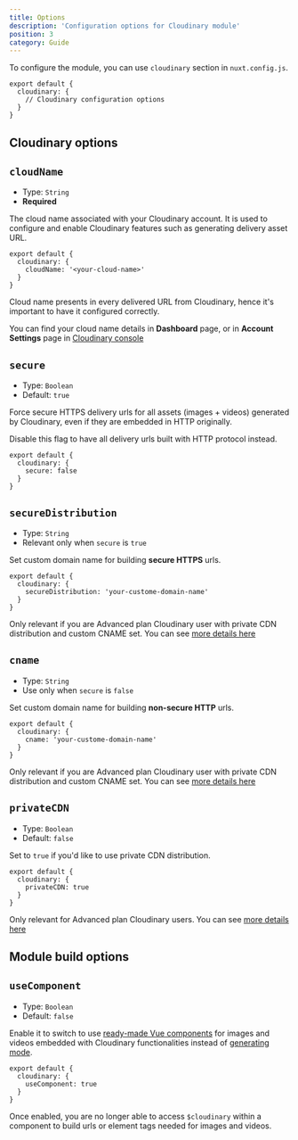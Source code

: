 ```yaml
---
title: Options
description: 'Configuration options for Cloudinary module'
position: 3
category: Guide
---
```


To configure the module, you can use `cloudinary` section in `nuxt.config.js`.

```js[nuxt.config.js]
export default {
  cloudinary: {
    // Cloudinary configuration options
  }
}
```

## Cloudinary options

## `cloudName`

* Type: `String`
* **Required**

The cloud name associated with your Cloudinary account. It is used to configure and enable Cloudinary features such as generating delivery asset URL. 

```js[nuxt.config.js]
export default {
  cloudinary: {
    cloudName: '<your-cloud-name>'
  }
}
```

Cloud name presents in every delivered URL from Cloudinary, hence it's important to have it configured correctly.

<alert type="info">

You can find your cloud name details in **Dashboard** page, or in **Account Settings** page in [Cloudinary console](https://cloudinary.com/console)

</alert>

## `secure`

* Type: `Boolean`
* Default: `true`

Force secure HTTPS delivery urls for all assets (images + videos) generated by Cloudinary, even if they are embedded in HTTP originally.

Disable this flag to have all delivery urls built with HTTP protocol instead.

```js[nuxt.config.js]
export default {
  cloudinary: {
    secure: false
  }
}
```

## `secureDistribution`

* Type: `String`
* Relevant only when `secure` is `true`

Set custom domain name for building **secure HTTPS** urls.

```js[nuxt.config.js]
export default {
  cloudinary: {
    secureDistribution: 'your-custome-domain-name'
  }
}
```

<alert type="info">

Only relevant if you are Advanced plan Cloudinary user with private CDN distribution and custom CNAME set. You can see [more details here](https://cloudinary.com/documentation/advanced_url_delivery_options#private_cdns_and_cnames)

</alert>

## `cname`

* Type: `String`
* Use only when `secure` is `false`

Set custom domain name for building **non-secure HTTP** urls.

```js[nuxt.config.js]
export default {
  cloudinary: {
    cname: 'your-custome-domain-name'
  }
}
```

<alert type="info">

Only relevant if you are Advanced plan Cloudinary user with private CDN distribution and custom CNAME set. You can see [more details here](https://cloudinary.com/documentation/advanced_url_delivery_options#private_cdns_and_cnames)

</alert>

## `privateCDN`

* Type: `Boolean`
* Default: `false`

Set to `true` if you'd like to use private CDN distribution.

```js[nuxt.config.js]
export default {
  cloudinary: {
    privateCDN: true
  }
}
```

<alert type="info">

Only relevant for Advanced plan Cloudinary users. You can see [more details here](https://cloudinary.com/documentation/advanced_url_delivery_options#private_cdns_and_cnames)

</alert>

## Module build options

## `useComponent`

* Type: `Boolean`
* Default: `false`

Enable it to switch to use [ready-made Vue components](/component) for images and videos embedded with Cloudinary functionalities instead of [generating mode](/basic-usage).

```js[nuxt.config.js]
export default {
  cloudinary: {
    useComponent: true
  }
}
```

<alert>

Once enabled, you are no longer able to access `$cloudinary` within a component to build urls or element tags needed for images and videos.

</alert>